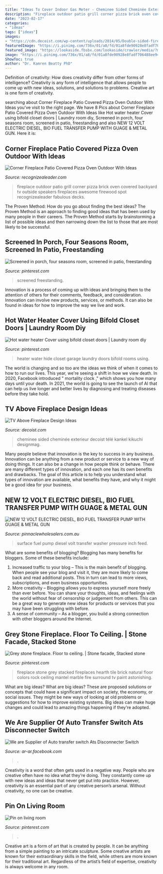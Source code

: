 ```yaml
---
title: "Ideas To Cover Indoor Gas Meter - Cheminee Sided Cheminée Exterieur Decoist Télé Kankel Kikuchi Designmag"
description: "Fireplace outdoor patio grill corner pizza brick oven covered backyard tv outside speakers fireplaces awesome firewood spot recognizealeader fabulous decks"
date: "2023-02-17"
categories:
- "ideas"
tags: ["ideas"]
images:
- "https://cdn.decoist.com/wp-content/uploads/2014/05/Double-sided-fireplace-with-wall-mounted-television-in-the-patio.jpg"
featuredImage: "https://i.pinimg.com/736x/01/a8/fd/01a8fde90928e8fadf706488ee9488d0.jpg"
featured_image: "https://lookaside.fbsbx.com/lookaside/crawler/media/?media_id=158224845982189"
image: "https://i.pinimg.com/736x/01/a8/fd/01a8fde90928e8fadf706488ee9488d0.jpg"
ShowToc: true
author: "Dr. Kamren Beatty PhD"
---
```



Definition of creativity: How does creativity differ from other forms of intelligence?
Creativity is any form of intelligence that allows people to come up with new ideas, solutions, and solutions to problems. Creative art is one form of creativity.

	

		
searching about Corner Fireplace Patio Covered Pizza Oven Outdoor With Ideas you've visit to the right page. We have 8 Pics about Corner Fireplace Patio Covered Pizza Oven Outdoor With Ideas like Hot water heater Cover using bifold closet doors | Laundry room diy, Screened in porch, four seasons room, screened in patio, freestanding and also NEW 12 VOLT ELECTRIC DIESEL, BIO FUEL TRANSFER PUMP WITH GUAGE &amp; METAL GUN. Here it is:
		
    
## Corner Fireplace Patio Covered Pizza Oven Outdoor With Ideas

<img loading=lazy src="http://www.recognizealeader.com/bigbox/co/brick-outdoor-fireplace-fabulous-and-grill-w_outdoor-patio-and-backyard.jpg" onerror="this.onerror=null;this.src='https://tse1.mm.bing.net/th?id=OIP.O79bk2Khc-Sb8fI56l0XYgHaKw&amp;pid=15.1';" alt="Corner Fireplace Patio Covered Pizza Oven Outdoor With Ideas">

_Source: recognizealeader.com_

>fireplace outdoor patio grill corner pizza brick oven covered backyard tv outside speakers fireplaces awesome firewood spot recognizealeader fabulous decks. 

	

The Proven Method: How do you go about finding the best ideas?
The Proven Method is an approach to finding good ideas that has been used by many people in their careers. The Proven Method starts by brainstorming a list of possible ideas and then narrowing down the list to those that are most likely to be successful.

    
## Screened In Porch, Four Seasons Room, Screened In Patio, Freestanding

<img loading=lazy src="https://i.pinimg.com/736x/01/a8/fd/01a8fde90928e8fadf706488ee9488d0.jpg" onerror="this.onerror=null;this.src='https://tse1.mm.bing.net/th?id=OIP.JLD3tDfR2p_sytw_Hcl5BAHaE8&amp;pid=15.1';" alt="Screened in porch, four seasons room, screened in patio, freestanding">

_Source: pinterest.com_

>screened freestanding. 

	

Innovation is a process of coming up with ideas and bringing them to the attention of others for their comments, feedback, and consideration. Innovation can involve new products, services, or methods. It can also be found in ideas for how to improve the way we live and work.

    
## Hot Water Heater Cover Using Bifold Closet Doors | Laundry Room Diy

<img loading=lazy src="https://i.pinimg.com/originals/a0/98/49/a09849b632b2a06501ee352dec7bbef1.jpg" onerror="this.onerror=null;this.src='https://tse3.mm.bing.net/th?id=OIP.JZy_MlJgWsuWDsXi3V8d-wHaJ4&amp;pid=15.1';" alt="Hot water heater Cover using bifold closet doors | Laundry room diy">

_Source: pinterest.com_

>heater water hide closet garage laundry doors bifold rooms using. 

	

The world is changing and so too are the ideas we think of when it comes to how to run our lives. This year, we're seeing a shift in how we view death. In 2020, Facebook introduced " mortality clock ," which shows you how many days until your death. In 2021, the world is going to see the launch of AI that can help us live longer and better lives by diagnosing and treating diseases before they take hold.

    
## TV Above Fireplace Design Ideas

<img loading=lazy src="https://cdn.decoist.com/wp-content/uploads/2014/05/Double-sided-fireplace-with-wall-mounted-television-in-the-patio.jpg" onerror="this.onerror=null;this.src='https://tse3.mm.bing.net/th?id=OIP.VRpoI0bygLwHJI3JPLCv9AHaJk&amp;pid=15.1';" alt="TV Above Fireplace Design Ideas">

_Source: decoist.com_

>cheminee sided cheminée exterieur decoist télé kankel kikuchi designmag. 

	

Many people believe that innovation is the key to success in any business. Innovation can be anything from a new product or service to a new way of doing things. It can also be a change in how people think or behave. There are many different types of innovation, and each one has its own benefits and drawbacks. The goal of this article is to help you understand what types of innovation are available, what benefits they have, and why it might be a good idea for your business.

    
## NEW 12 VOLT ELECTRIC DIESEL, BIO FUEL TRANSFER PUMP WITH GUAGE &amp; METAL GUN

<img loading=lazy src="http://www.pinnaclewholesalers.com.au/image/data/surface-cleaner2/banner.jpg" onerror="this.onerror=null;this.src='https://tse4.mm.bing.net/th?id=OIP.pC3fAnfWTNG0rTB2VMTDEQHaC-&amp;pid=15.1';" alt="NEW 12 VOLT ELECTRIC DIESEL, BIO FUEL TRANSFER PUMP WITH GUAGE &amp; METAL GUN">

_Source: pinnaclewholesalers.com.au_

>surface fuel pump diesel volt transfer washer pressure inch feed. 

	

What are some benefits of blogging?
Blogging has many benefits for bloggers. Some of these benefits include: 
1. Increased traffic to your blog – This is the main benefit of blogging. When people see your blog and visit it, they are more likely to come back and read additional posts. This in turn can lead to more views, subscriptions, and even business opportunities. 
2. More creativity – Blogging allows you to express yourself more freely than ever before. You can share your thoughts, ideas, and feelings with the world without fear of censorship or judgement from others. This can be a great way to generate new ideas for products or services that you may have been struggling with before. 
3. A sense of community – As a blogger, you build a strong connection with other bloggers around the Internet.

    
## Grey Stone Fireplace. Floor To Ceiling. | Stone Facade, Stacked Stone

<img loading=lazy src="https://i.pinimg.com/originals/04/e4/e3/04e4e39aa7eec77258eac375d3c20b0a.jpg" onerror="this.onerror=null;this.src='https://tse2.mm.bing.net/th?id=OIP.n8AoK0K4zyDzHWPytSoV6wHaJ6&amp;pid=15.1';" alt="Grey stone fireplace. Floor to ceiling. | Stone facade, Stacked stone">

_Source: pinterest.com_

>fireplace stone grey stacked fireplaces hearth tile brick natural floor colors rock ceiling mantel marble fire surround tv paint astonishing. 

	

What are big ideas?
What are big ideas? These are proposed solutions or concepts that could have a significant impact on society, the economy, or social issues. They might be new ways of looking at old problems or suggestions for how to improve existing systems. Big ideas can make huge changes and could lead to amazing things happening if they're adopted.

    
## ‪We Are Supplier Of Auto Transfer Switch Ats Disconnecter Switch

<img loading=lazy src="https://lookaside.fbsbx.com/lookaside/crawler/media/?media_id=158224845982189" onerror="this.onerror=null;this.src='https://tse2.mm.bing.net/th?id=OIP.8_ruKyLiwpMKAy6vfY_oFAAAAA&amp;pid=15.1';" alt="‪We are Supplier of Auto transfer switch Ats Disconnecter Switch">

_Source: ar-ar.facebook.com_

>. 

	

Creativity is a word that often gets used in a negative way. People who are creative often have no idea what they’re doing. They constantly come up with new ideas and ideas that never get put into practice. However, creativity is an essential part of any creative person’s arsenal. Without creativity, no one can be creative.

    
## Pin On Living Room

<img loading=lazy src="https://i.pinimg.com/736x/c3/fe/87/c3fe8766b10239dfc2c83fd79a651f13.jpg" onerror="this.onerror=null;this.src='https://tse2.mm.bing.net/th?id=OIP.1nOuyDwwNaSG97uu-5uGJwHaJP&amp;pid=15.1';" alt="Pin on living room">

_Source: pinterest.com_

>. 

	

Creative art is a form of art that is created by people. It can be anything from a simple painting to an intricate sculpture. Some creative artists are known for their extraordinary skills in the field, while others are more known for their traditional art. Regardless of the artist’s field of expertise, creativity is always welcome in any room.

